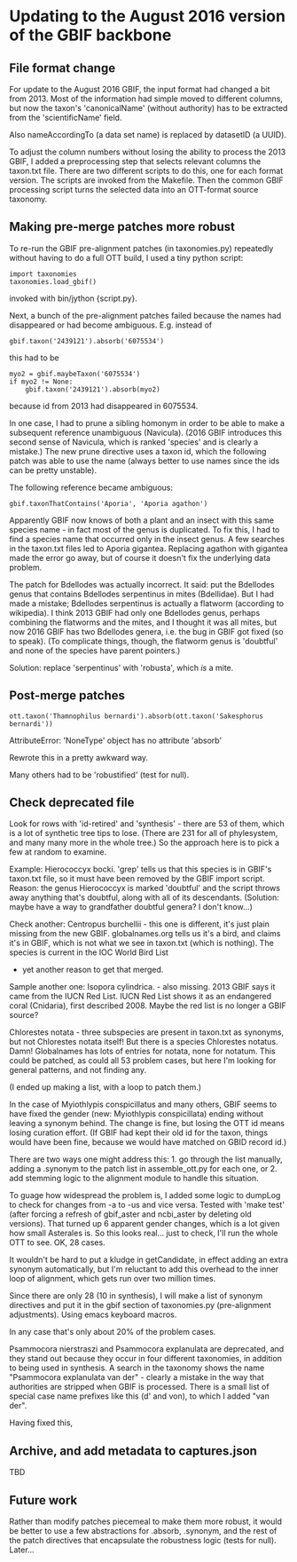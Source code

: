
# Updating to the August 2016 version of the GBIF backbone

## File format change

For update to the August 2016 GBIF, the input format had changed a bit
from 2013.  Most of the information had simple moved to different
columns, but now the taxon's 'canonicalName' (without authority) has
to be extracted from the 'scientificName' field.

Also nameAccordingTo (a data set name) is replaced by datasetID (a UUID).

To adjust the column numbers without losing the ability to process the
2013 GBIF, I added a preprocessing step that selects relevant columns
the taxon.txt file.  There are two different scripts to do this, one
for each format version.  The scripts are invoked from the Makefile.
Then the common GBIF processing script turns the selected data into an
OTT-format source taxonomy.

## Making pre-merge patches more robust

To re-run the GBIF pre-alignment patches (in taxonomies.py) repeatedly
without having to do a full OTT build, I used a tiny python script:

    import taxonomies
    taxonomies.load_gbif()

invoked with bin/jython {script.py}.

Next, a bunch of the pre-alignment patches failed because the names
had disappeared or had become ambiguous.  E.g. instead of

    gbif.taxon('2439121').absorb('6075534')

this had to be

    myo2 = gbif.maybeTaxon('6075534')
    if myo2 != None:
        gbif.taxon('2439121').absorb(myo2)

because id from 2013 had disappeared in 6075534.

In one case, I had to prune a sibling homonym in order to be able to
make a subsequent reference unambiguous (Navicula).  (2016 GBIF
introduces this second sense of Navicula, which is ranked 'species'
and is clearly a mistake.)  The new prune directive uses a taxon id,
which the following patch was able to use the name (always better to
use names since the ids can be pretty unstable).

The following reference became ambiguous:

    gbif.taxonThatContains('Aporia', 'Aporia agathon')

Apparently GBIF now knows of both a plant and an insect with this same
species name - in fact most of the genus is duplicated.  To fix this,
I had to find a species name that occurred only in the insect genus.
A few searches in the taxon.txt files led to Aporia gigantea.
Replacing agathon with gigantea made the error go away, but of course
it doesn't fix the underlying data problem.

The patch for Bdellodes was actually incorrect.  It said: put the
Bdellodes genus that contains Bdellodes serpentinus in mites
(Bdellidae).  But I had made a mistake; Bdellodes serpentinus is
actually a flatworm (according to wikipedia).  I think 2013 GBIF had
only one Bdellodes genus, perhaps combining the flatworms and the
mites, and I thought it was all mites, but now 2016 GBIF has two
Bdellodes genera, i.e. the bug in GBIF got fixed (so to speak).  (To
complicate things, though, the flatworm genus is 'doubtful' and none
of the species have parent pointers.)

Solution: replace 'serpentinus' with 'robusta', which *is* a mite.

## Post-merge patches

    ott.taxon('Thamnophilus bernardi').absorb(ott.taxon('Sakesphorus bernardi'))
AttributeError: 'NoneType' object has no attribute 'absorb'

Rewrote this in a pretty awkward way.

Many others had to be 'robustified' (test for null).

## Check deprecated file

Look for rows with 'id-retired' and 'synthesis' - there are 53 of
them, which is a lot of synthetic tree tips to lose.  (There are 231
for all of phylesystem, and many many more in the whole tree.)  So the
approach here is to pick a few at random to examine.

Example: Hierococcyx bocki.  'grep' tells us that this species is in
GBIF's taxon.txt file, so it must have been removed by the GBIF import
script.  Reason: the genus Hierococcyx is marked 'doubtful' and the
script throws away anything that's doubtful, along with all of its
descendants.  (Solution: maybe have a way to grandfather doubtful
genera? I don't know...)

Check another: Centropus burchellii - this one is different, it's just
plain missing from the new GBIF.  globalnames.org tells us it's a
bird, and claims it's in GBIF, which is not what we see in taxon.txt
(which is nothing).  The species is current in the IOC World Bird List
- yet another reason to get that merged.

Sample another one: Isopora cylindrica. - also missing.  2013 GBIF
says it came from the IUCN Red List.  IUCN Red List shows it as an
endangered coral (Cnidaria), first described 2008.  Maybe the red list
is no longer a GBIF source?

Chlorestes notata - three subspecies are present in taxon.txt as
synonyms, but not Chlorestes notata itself!  But there is a species
Chlorestes notatus.  Damn!  Globalnames has lots of entries for
notata, none for notatum.  This could be patched, as could all 53
problem cases, but here I'm looking for general patterns, and not
finding any.

(I ended up making a list, with a loop to patch them.)

In the case of Myiothlypis conspicillatus and many others, GBIF seems
to have fixed the gender (new: Myiothlypis conspicillata) ending
without leaving a synonym behind.  The change is fine, but losing the
OTT id means losing curation effort.  (If GBIF had kept their old id
for the taxon, things would have been fine, because we would have
matched on GBID record id.)

There are two ways one might address this: 1. go through the list
manually, adding a .synonym to the patch list in assemble_ott.py for
each one, or 2. add stemming logic to the alignment module to handle
this situation.

To guage how widespread the problem is, I added some logic to dumpLog
to check for changes from -a to -us and vice versa.  Tested with 'make
test' (after forcing a refresh of gbif_aster and ncbi_aster by
deleting old versions).  That turned up 6 apparent gender changes,
which is a lot given how small Asterales is.  So this looks
real... just to check, I'll run the whole OTT to see.  OK, 28 cases.

It wouldn't be hard to put a kludge in getCandidate, in effect adding
an extra synonym automatically, but I'm reluctant to add this overhead
to the inner loop of alignment, which gets run over two million times.

Since there are only 28 (10 in synthesis), I will make a list of
synonym directives and put it in the gbif section of taxonomies.py
(pre-alignment adjustments).  Using emacs keyboard macros.

In any case that's only about 20% of the problem cases.

Psammocora nierstraszi and Psammocora explanulata are deprecated, and
they stand out because they occur in four different taxonomies, in
addition to being used in synthesis.  A search in the taxonomy shows
the name "Psammocora explanulata van der" - clearly a mistake in the
way that authorities are stripped when GBIF is processed.  There is a
small list of special case name prefixes like this (d' and von), to
which I added "van der".

Having fixed this, 

## Archive, and add metadata to captures.json

TBD


## Future work

Rather than modify patches piecemeal to make them more robust, it
would be better to use a few abstractions for .absorb, .synonym, and
the rest of the patch directives that encapsulate the robustness logic
(tests for null).  Later...


